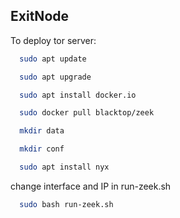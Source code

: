 
## ExitNode

To deploy tor server:

```bash
  sudo apt update
```

```bash
  sudo apt upgrade
```
```bash
  sudo apt install docker.io
```
```bash
  sudo docker pull blacktop/zeek
```
```bash
  mkdir data
```
```bash
  mkdir conf
```
```bash
  sudo apt install nyx
```
change interface and IP in run-zeek.sh 
```bash
  sudo bash run-zeek.sh
```
